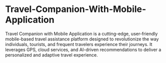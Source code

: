 # Travel-Companion-With-Mobile-Application
Travel Companion with Mobile Application is a cutting-edge, user-friendly mobile-based travel assistance platform designed to revolutionize the way individuals, tourists, and frequent travelers experience their journeys. It leverages GPS, cloud services, and AI-driven recommendations to deliver a personalized and adaptive travel experience.
